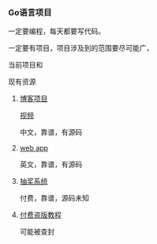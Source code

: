 ### Go语言项目

一定要编程，每天都要写代码。

一定要有项目，项目涉及到的范围要尽可能广，

当前项目和



现有资源

1. [博客项目](<https://github.com/Unknwon/go-web-foundation>)

   [视频](<https://www.youtube.com/watch?v=VEhBV2tqRLQ&list=PLhXu26RzZZTwR_3GIpBqCXRM-pMOqbx6I>)

   中文，靠谱，有源码

2. [web app](<https://www.youtube.com/watch?v=ltikG7EkRoc&list=PLSak_q1UXfPp2VwUQ4ZdUVJdMO6pfi5v_>)

   英文，靠谱，有源码

3. [抽奖系统](<http://www.ifenxiang.net/thread-1301-1-1.html>)

   付费，靠谱，源码未知

4. [付费盗版教程](<http://www.ifenxiang.net/forum.php?gid=47>)

   可能被查封